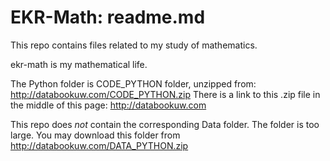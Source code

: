 
# EKR-Math: readme.md

This repo contains files related to my study of mathematics.

ekr-math is my mathematical life.

The Python folder is CODE_PYTHON folder, 
unzipped from: http://databookuw.com/CODE_PYTHON.zip
There is a link to this .zip file in the middle of this page: http://databookuw.com

This repo does *not* contain the corresponding Data folder. The folder is too large.
You may download this folder from http://databookuw.com/DATA_PYTHON.zip